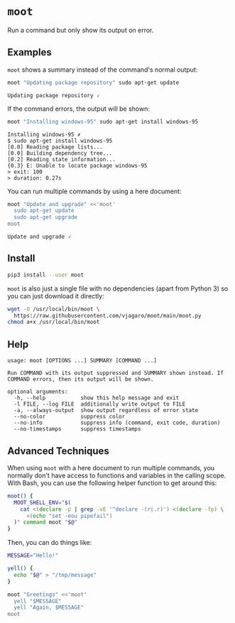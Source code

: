 # `moot`

Run a command but only show its output on error.

## Examples

`moot` shows a summary instead of the command's normal output:

```sh
moot "Updating package repository" sudo apt-get update
```

```
Updating package repository 🗸
```

If the command errors, the output will be shown:

```sh
moot "Installing windows-95" sudo apt-get install windows-95
```

```
Installing windows-95 ✗
$ sudo apt-get install windows-95
[0.0] Reading package lists...
[0.0] Building dependency tree...
[0.2] Reading state information...
{0.3} E: Unable to locate package windows-95
> exit: 100
> duration: 0.27s
```

You can run multiple commands by using a here document:

```sh
moot "Update and upgrade" <<'moot'
  sudo apt-get update
  sudo apt-get upgrade
moot
```

```
Update and upgrade 🗸
```

## Install

```sh
pip3 install --user moot
```

`moot` is also just a single file with no dependencies (apart from Python 3) so you can just download it directly:

```sh
wget -O /usr/local/bin/moot \
  https://raw.githubusercontent.com/vjagaro/moot/main/moot.py
chmod a+x /usr/local/bin/moot
```

## Help

```
usage: moot [OPTIONS ...] SUMMARY [COMMAND ...]

Run COMMAND with its output suppressed and SUMMARY shown instead. If
COMMAND errors, then its output will be shown.

optional arguments:
  -h, --help           show this help message and exit
  -l FILE, --log FILE  additionally write output to FILE
  -a, --always-output  show output regardless of error state
  --no-color           suppress color
  --no-info            suppress info (command, exit code, duration)
  --no-timestamps      suppress timestamps
```

## Advanced Techniques

When using `moot` with a here document to run multiple commands, you normally
don't have access to functions and variables in the calling scope. With Bash,
you can use the following helper function to get around this:

```sh
moot() {
  MOOT_SHELL_ENV="$(
    cat <(declare -p | grep -vE '^declare -(r|.r)') <(declare -fp) \
      <(echo "set -eou pipefail")
  )" command moot "$@"
}
```

Then, you can do things like:

```sh
MESSAGE="Hello!"

yell() {
  echo "$@" > "/tmp/message"
}

moot "Greetings" <<'moot'
  yell "$MESSAGE"
  yell "Again, $MESSAGE"
moot
